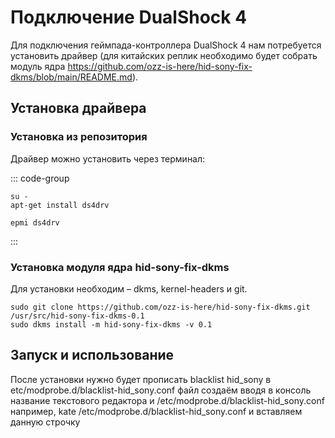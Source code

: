 # Подключение DualShock 4

Для подключения геймпада-контроллера DualShock 4 нам потребуется установить драйвер (для китайских реплик необходимо будет собрать модуль ядра https://github.com/ozz-is-here/hid-sony-fix-dkms/blob/main/README.md).

## Установка драйвера

### Установка из репозитория

Драйвер можно установить через терминал:

::: code-group

```shell[apt-get]
su -
apt-get install ds4drv
```

```shell[epm]
epmi ds4drv
```

:::

### Установка модуля ядра hid-sony-fix-dkms
Для установки необходим – dkms, kernel-headers и git.

```shell
sudo git clone https://github.com/ozz-is-here/hid-sony-fix-dkms.git /usr/src/hid-sony-fix-dkms-0.1
sudo dkms install -m hid-sony-fix-dkms -v 0.1
```

## Запуск и использование
После установки нужно будет прописать blacklist hid_sony в etc/modprobe.d/blacklist-hid_sony.conf
файл создаём вводя в консоль название текстового редактора и /etc/modprobe.d/blacklist-hid_sony.conf
например, kate /etc/modprobe.d/blacklist-hid_sony.conf и вставляем данную строчку
